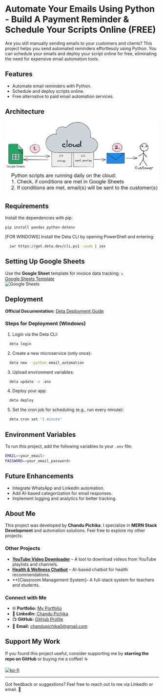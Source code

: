 # Automate Your Emails Using Python - Build A Payment Reminder & Schedule Your Scripts Online (FREE)

Are you still manually sending emails to your customers and clients? This project helps you send automated reminders effortlessly using Python. You can schedule your emails and deploy your script online for free, eliminating the need for expensive email automation tools.

## Features
- Automate email reminders with Python.
- Schedule and deploy scripts online.
- Free alternative to paid email automation services.

## Architecture
![Architecture](./Architecture.png?raw=true "Architecture")

## Requirements
Install the dependencies with pip:
```bash
pip install pandas python-dotenv
```

[FOR WINDOWS] Install the Deta CLI by opening PowerShell and entering:
```bash
  iwr https://get.deta.dev/cli.ps1 -useb | iex
```

## Setting Up Google Sheets
Use the **Google Sheet** template for invoice data tracking: ⤵ <br/>
[Google Sheets Template](https://pythonandvba.com/sheets-invoice-data) <br/>
![Google Sheets](/google_sheets_invoice_data.png?raw=true "Google Sheets")

## Deployment
**Official Documentation:** [Deta Deployment Guide](https://docs.deta.sh/docs/micros/getting_started) <br/>

### Steps for Deployment (Windows)
1) Login via the Deta CLI:
```bash
  deta login
```
2) Create a new microservice (only once):
```bash
  deta new --python email_automation
```
3) Upload environment variables:
```bash
  deta update -e .env
```
4) Deploy your app:
```bash
  deta deploy
```
5) Set the cron job for scheduling (e.g., run every minute):
```bash
  deta cron set "1 minute"
```

## Environment Variables
To run this project, add the following variables to your `.env` file:
```bash
EMAIL=<your_email>
PASSWORD=<your_email_password>
```

## Future Enhancements
- Integrate WhatsApp and LinkedIn automation.
- Add AI-based categorization for email responses.
- Implement logging and analytics for better tracking.

## About Me
This project was developed by **Chandu Pichika**. I specialize in **MERN Stack Development** and automation solutions. Feel free to explore my other projects:

### **Other Projects**
- **[YouTube Video Downloader](https://github.com/Pichikachandu/youtube-downloader)** – A tool to download videos from YouTube playlists and channels.
- **[Health & Wellness Chatbot](https://github.com/Pichikachandu/health-chatbot)** – AI-based chatbot for health recommendations.
- **[Classroom Management System]– A full-stack system for teachers and students.

### **Connect with Me**
- 🌐 **Portfolio:** [My Portfolio](https://pichikachandu.netlify.app/)
- 💼 **LinkedIn:** [Chandu Pichika](https://www.linkedin.com/in/Pichika-chandu/)
- 📺 **GitHub:** [GitHub Profile](https://github.com/Pichikachandu)
- 📧 **Email:** chandupichika0@gmail.com

## Support My Work
If you found this project useful, consider supporting me by **starring the repo on GitHub** or buying me a coffee! ☕

[![ko-fi](https://ko-fi.com/img/githubbutton_sm.svg)](https://ko-fi.com/your-profile)

---
Got feedback or suggestions? Feel free to reach out to me via LinkedIn or email. 🚀

